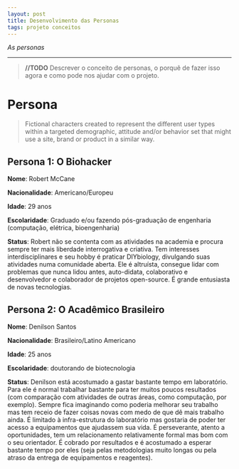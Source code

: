 ```yaml
---
layout: post
title: Desenvolvimento das Personas
tags: projeto conceitos
---
```


*As personas*

-----

> **//TODO** Descrever o conceito de personas, o porquê de fazer isso agora e como pode nos ajudar com o projeto.

# Persona

> Fictional characters created to represent the different user types within a targeted demographic, attitude and/or behavior set that might use a site, brand or product in a similar way.



## Persona 1: O Biohacker

**Nome**: Robert McCane

**Nacionalidade**: Americano/Europeu

**Idade**: 29 anos

**Escolaridade**: Graduado e/ou fazendo pós-graduação de engenharia (computação, elétrica, bioengenharia)

**Status**: Robert não se contenta com as atividades na academia e procura sempre ter mais liberdade interrogativa e criativa. Tem interesses interdisciplinares e seu hobby é praticar DIYbiology, divulgando suas atividades numa comunidade aberta. Ele é altruísta, consegue lidar com problemas que nunca lidou antes, auto-didata, colaborativo e desenvolvedor e colaborador de projetos open-source. É grande entusiasta de novas tecnologias.



## Persona 2: O Acadêmico Brasileiro

**Nome**: Denilson Santos

**Nacionalidade**: Brasileiro/Latino Americano

**Idade**: 25 anos

**Escolaridade**: doutorando de biotecnologia

**Status**: Denilson está acostumado a gastar bastante tempo em laboratório. Para ele é normal trabalhar bastante para ter muitos poucos resultados (com comparação com atividades de outras áreas, como computação, por exemplo). Sempre fica imaginando como poderia melhorar seu trabalho mas tem receio de fazer coisas novas com medo de que dê mais trabalho ainda. É limitado à infra-estrutura do laboratório mas gostaria de poder ter acesso a equipamentos que ajudassem sua vida. É perseverante, atento a oportunidades, tem um relacionamento relativamente formal mas bom com o seu orientador. É cobrado por resultados e é acostumado a esperar bastante tempo por eles (seja pelas metodologias muito longas ou pela atraso da entrega de equipamentos e reagentes).
